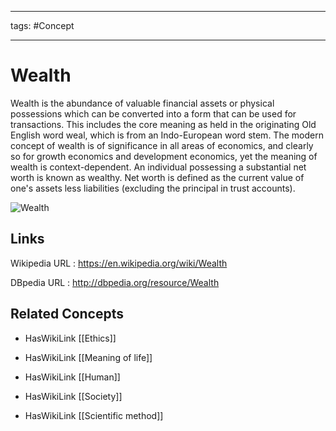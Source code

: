 




---

tags: #Concept

---
# Wealth


Wealth is the abundance of valuable financial assets or physical possessions which can be converted into a form that can be used for transactions. This includes the core meaning as held in the originating Old English word weal, which is from an Indo-European word stem. The modern concept of wealth is of significance in all areas of economics, and clearly so for growth economics and development economics, yet the meaning of wealth is context-dependent. An individual possessing a substantial net worth is known as wealthy. Net worth is defined as the current value of one's assets less liabilities (excluding the principal in trust accounts).

![Wealth](http://commons.wikimedia.org/wiki/Special:FilePath/Total_wealth_per_capita,_1,_OWID.svg?width=300)


## Links


Wikipedia URL : https://en.wikipedia.org/wiki/Wealth

DBpedia URL : http://dbpedia.org/resource/Wealth


## Related Concepts


- HasWikiLink [[Ethics]]

- HasWikiLink [[Meaning of life]]

- HasWikiLink [[Human]]

- HasWikiLink [[Society]]

- HasWikiLink [[Scientific method]]